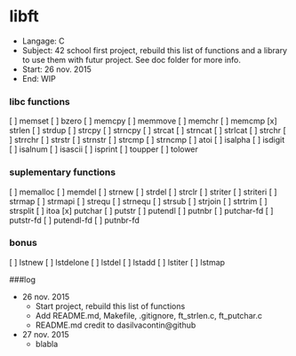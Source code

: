 # libft
- Langage: C
- Subject: 42 school first project, rebuild this list of functions and a library to use them with futur project. See doc folder for more info.
- Start: 26 nov. 2015
- End: WIP

### libc functions

[ ] memset
[ ] bzero
[ ] memcpy
[ ] memmove
[ ] memchr
[ ] memcmp
[x] strlen
[ ] strdup
[ ] strcpy
[ ] strncpy
[ ] strcat
[ ] strncat
[ ] strlcat
[ ] strchr
[ ] strrchr
[ ] strstr
[ ] strnstr
[ ] strcmp
[ ] strncmp
[ ] atoi
[ ] isalpha
[ ] isdigit
[ ] isalnum
[ ] isascii
[ ] isprint
[ ] toupper
[ ] tolower

### suplementary functions

[ ] memalloc
[ ] memdel
[ ] strnew
[ ] strdel
[ ] strclr
[ ] striter
[ ] striteri
[ ] strmap
[ ] strmapi
[ ] strequ
[ ] strnequ
[ ] strsub
[ ] strjoin
[ ] strtrim
[ ] strsplit
[ ] itoa
[x] putchar
[ ] putstr
[ ] putendl
[ ] putnbr
[ ] putchar-fd
[ ] putstr-fd
[ ] putendl-fd
[ ] putnbr-fd

### bonus

[ ] lstnew
[ ] lstdelone
[ ] lstdel
[ ] lstadd
[ ] lstiter
[ ] lstmap

###log
- 26 nov. 2015
	- Start project, rebuild this list of functions
	- Add README.md, Makefile, .gitignore, ft_strlen.c, ft_putchar.c
	- README.md credit to dasilvacontin@github
- 27 nov. 2015
	- blabla
